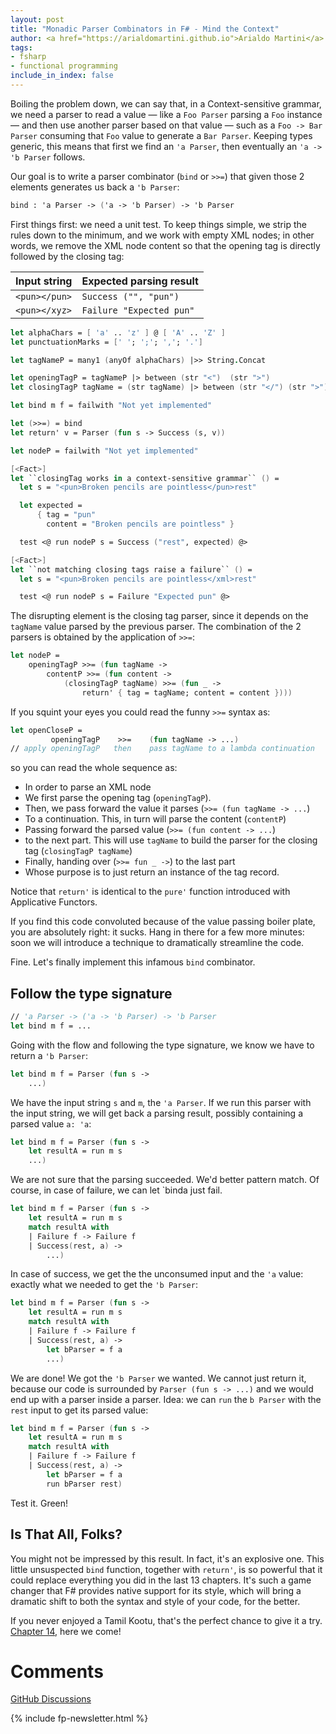 ```yaml
---
layout: post
title: "Monadic Parser Combinators in F# - Mind the Context"
author: <a href="https://arialdomartini.github.io">Arialdo Martini</a>
tags:
- fsharp
- functional programming
include_in_index: false
---
```

Boiling the problem down, we can say that, in a Context-sensitive
grammar, we need a parser to read a value &mdash; like a `Foo Parser`
parsing a `Foo` instance &mdash; and then use another parser based on
that value &mdash; such as a `Foo -> Bar Parser` consuming that `Foo`
value to generate a `Bar Parser`. Keeping types generic, this means
that first we find an `'a Parser`, then eventually an `'a -> 'b
Parser` follows.

Our goal is to write a parser combinator (`bind` or `>>=`) that given
those 2 elements generates us back a `'b Parser`:

```fsharp
bind : 'a Parser -> ('a -> 'b Parser) -> 'b Parser
```

First things first: we need a unit test. To keep things simple, we
strip the rules down to the minimum, and we work with empty XML nodes;
in other words, we remove the XML node content so that the opening tag
is directly followed by the closing tag:

| Input string  | Expected parsing result  |
|---------------|--------------------------|
| `<pun></pun>` | `Success ("", "pun")`    |
| `<pun></xyz>` | `Failure "Expected pun"` |


```fsharp
let alphaChars = [ 'a' .. 'z' ] @ [ 'A' .. 'Z' ]
let punctuationMarks = [' '; ';'; ','; '.']

let tagNameP = many1 (anyOf alphaChars) |>> String.Concat

let openingTagP = tagNameP |> between (str "<")  (str ">")
let closingTagP tagName = (str tagName) |> between (str "</") (str ">")

let bind m f = failwith "Not yet implemented"

let (>>=) = bind
let return' v = Parser (fun s -> Success (s, v))

let nodeP = failwith "Not yet implemented"

[<Fact>]
let ``closingTag works in a context-sensitive grammar`` () =
  let s = "<pun>Broken pencils are pointless</pun>rest"

  let expected =
      { tag = "pun"
        content = "Broken pencils are pointless" }

  test <@ run nodeP s = Success ("rest", expected) @>

[<Fact>]
let ``not matching closing tags raise a failure`` () =
  let s = "<pun>Broken pencils are pointless</xml>rest"

  test <@ run nodeP s = Failure "Expected pun" @>
```

The disrupting element is the closing tag parser, since it depends on
the `tagName` value parsed by the previous parser. The combination of
the 2 parsers is obtained by the application of `>>=`:

```fsharp
let nodeP = 
    openingTagP >>= (fun tagName ->
        contentP >>= (fun content ->
            (closingTagP tagName) >>= (fun _ ->
                return' { tag = tagName; content = content })))
```


If you squint your eyes you could read the funny `>>=` syntax as:

```fsharp
let openCloseP = 
         openingTagP    >>=    (fun tagName -> ...)
// apply openingTagP   then    pass tagName to a lambda continuation
```

so you can read the whole sequence as:

* In order to parse an XML node
* We first parse the opening tag (`openingTagP`).
* Then, we pass forward the value it parses (`>>= (fun tagName -> ...`)
* To a continuation. This, in turn will parse the content (`contentP`)
* Passing forward the parsed value (`>>= (fun content -> ...`) 
* to the next part. This will use `tagName` to build the
  parser for the closing tag (`closingTagP tagName`)
* Finally, handing over (`>>= fun _ ->`) to the last part
* Whose purpose is to just return an instance of the tag record.


Notice that `return'` is identical to the `pure'` function introduced
with Applicative Functors.

If you find this code convoluted because of the value passing boiler
plate, you are absolutely right: it sucks. Hang in there for a few
more minutes: soon we will introduce a technique to dramatically
streamline the code.

Fine. Let's finally implement this infamous `bind` combinator.

## Follow the type signature
```fsharp
// 'a Parser -> ('a -> 'b Parser) -> 'b Parser
let bind m f = ...
```

Going with the flow and following the type signature, we know we have
to return a `'b Parser`:


```fsharp
let bind m f = Parser (fun s ->
    ...)
```

We have the input string `s` and `m`, the `'a Parser`. If we run this
parser with the input string, we will get back a parsing result,
possibly containing a parsed value `a: 'a`:

```fsharp
let bind m f = Parser (fun s ->
    let resultA = run m s
    ...)
```

We are not sure that the parsing succeeded. We'd better pattern
match. Of course, in case of failure, we can let `binda just fail.

```fsharp
let bind m f = Parser (fun s ->
    let resultA = run m s
    match resultA with
    | Failure f -> Failure f
    | Success(rest, a) ->
        ...)
```

In case of success, we get the the unconsumed input and the `'a`
value: exactly what we needed to get the `'b Parser`:


```fsharp
let bind m f = Parser (fun s ->
    let resultA = run m s
    match resultA with
    | Failure f -> Failure f
    | Success(rest, a) ->
        let bParser = f a
        ...)
```

We are done! We got the `'b Parser` we wanted. We cannot just return
it, because our code is surrounded by `Parser (fun s -> ...)`  and we
would end up with a parser inside a parser. Idea: we can `run` the `b
Parser` with the `rest` input to get its parsed value:


```fsharp
let bind m f = Parser (fun s ->
    let resultA = run m s
    match resultA with
    | Failure f -> Failure f
    | Success(rest, a) ->
        let bParser = f a
        run bParser rest)
```

Test it. Green!

## Is That All, Folks?

You might not be impressed by this result. In fact, it's an explosive
one. This little unsuspected `bind` function, together with `return'`,
is so powerful that it could replace everything you did in the last 13
chapters. It's such a game changer that F# provides native support for
its style, which will bring a dramatic shift to both the syntax and
style of your code, for the better.

If you never enjoyed a Tamil Kootu, that's the perfect chance to give
it a try. [Chapter 14](/monadic-parser-combinators-14), here we come!

# Comments
[GitHub Discussions](https://github.com/arialdomartini/arialdomartini.github.io/discussions/33)



{% include fp-newsletter.html %}
